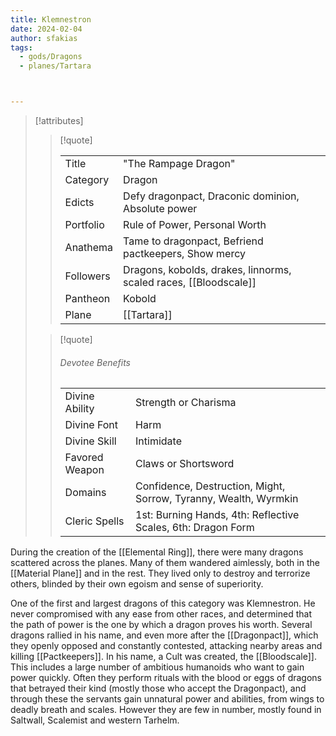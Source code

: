 ```yaml
---
title: Klemnestron
date: 2024-02-04
author: sfakias
tags:
  - gods/Dragons
  - planes/Tartara



---
```

> [!attributes]
> 
> > [!quote]
> >
> > | | |
> > | --- | --- |
> > | Title | "The Rampage Dragon" |
> > | Category | Dragon |
> > | Edicts | Defy dragonpact, Draconic dominion, Absolute power |
> > | Portfolio | Rule of Power, Personal Worth |
> > | Anathema | Tame to dragonpact, Befriend pactkeepers, Show mercy |
> > | Followers | Dragons, kobolds, drakes, linnorms, scaled races, [[Bloodscale]] |
> > | Pantheon | Kobold |
> > | Plane | [[Tartara]] |
>
> > [!quote]
> > 
> > ###### Devotee Benefits
> > | | |
> > | --- | --- |
> > | Divine Ability | Strength or Charisma |
> > | Divine Font | Harm |
> > | Divine Skill | Intimidate |
> > | Favored Weapon | Claws or Shortsword |
> > | Domains | Confidence, Destruction, Might, Sorrow, Tyranny, Wealth, Wyrmkin |
> > | Cleric Spells | 1st: Burning Hands, 4th: Reflective Scales, 6th: Dragon Form |

During the creation of the [[Elemental Ring]], there were many dragons scattered across the planes. Many of them wandered aimlessly, both in the [[Material Plane]] and in the rest. They lived only to destroy and terrorize others, blinded by their own egoism and sense of superiority.

One of the first and largest dragons of this category was Klemnestron. He never compromised with any ease from other races, and determined that the path of power is the one by which a dragon proves his worth. Several dragons rallied in his name, and even more after the [[Dragonpact]], which they openly opposed and constantly contested, attacking nearby areas and killing [[Pactkeepers]].
In his name, a Cult was created, the [[Bloodscale]]. This includes a large number of ambitious humanoids who want to gain power quickly. Often they perform rituals with the blood or eggs of dragons that betrayed their kind (mostly those who accept the Dragonpact), and through these the servants gain unnatural power and abilities, from wings to deadly breath and scales. However they are few in number, mostly found in Saltwall, Scalemist and western Tarhelm.
